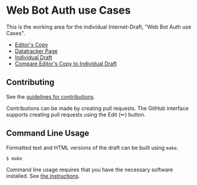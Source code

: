 <!-- regenerate: on (set to off if you edit this file) -->

# Web Bot Auth use Cases

This is the working area for the individual Internet-Draft, "Web Bot Auth use Cases".

* [Editor's Copy](https://jhoyla.github.io/draft-jhoyla-bot-auth-use-cases/#go.draft-jhoyla-bot-auth-use-cases.html)
* [Datatracker Page](https://datatracker.ietf.org/doc/draft-jhoyla-bot-auth-use-cases)
* [Individual Draft](https://datatracker.ietf.org/doc/html/draft-jhoyla-bot-auth-use-cases)
* [Compare Editor's Copy to Individual Draft](https://jhoyla.github.io/draft-jhoyla-bot-auth-use-cases/#go.draft-jhoyla-bot-auth-use-cases.diff)


## Contributing

See the
[guidelines for contributions](https://github.com/jhoyla/draft-jhoyla-bot-auth-use-cases/blob/main/CONTRIBUTING.md).

Contributions can be made by creating pull requests.
The GitHub interface supports creating pull requests using the Edit (✏) button.


## Command Line Usage

Formatted text and HTML versions of the draft can be built using `make`.

```sh
$ make
```

Command line usage requires that you have the necessary software installed.  See
[the instructions](https://github.com/martinthomson/i-d-template/blob/main/doc/SETUP.md).

